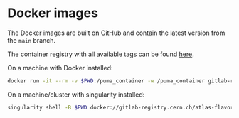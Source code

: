 # Docker images

The Docker images are built on GitHub and contain the latest version from the `main` branch.

The container registry with all available tags can be found
[here](https://gitlab.cern.ch/atlas-flavor-tagging-tools/training-images/puma-images/container_registry/13727).

On a machine with Docker installed:

```bash
docker run -it --rm -v $PWD:/puma_container -w /puma_container gitlab-registry.cern.ch/atlas-flavor-tagging-tools/training-images/puma-images/puma:latest bash
```

On a machine/cluster with singularity installed:

```bash
singularity shell -B $PWD docker://gitlab-registry.cern.ch/atlas-flavor-tagging-tools/training-images/puma-images/puma:latest
```
